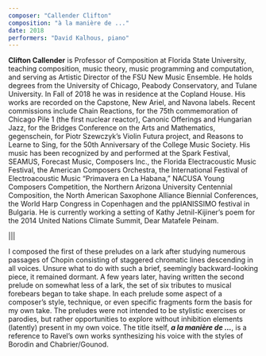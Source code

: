 ```yaml
---
composer: "Callender Clifton"
composition: "à la manière de ..."
date: 2018
performers: "David Kalhous, piano"
---
```


**Clifton Callender** is Professor of Composition at Florida State University, teaching composition, music theory, music programming and computation, and serving as Artistic Director of the FSU New Music Ensemble. He holds degrees from the University of Chicago, Peabody Conservatory, and Tulane University. In Fall of 2018 he was in residence at the Copland House. His works are recorded on the Capstone, New Ariel, and Navona labels. Recent commissions include Chain Reactions, for the 75th commemoration of Chicago Pile 1 (the first nuclear reactor), Canonic Offerings and Hungarian Jazz, for the Bridges Conference on the Arts and Mathematics, gegenschein, for Piotr Szewczyk’s Violin Futura project, and Reasons to Learne to Sing, for the 50th Anniversary of the College Music Society. His music has been recognized by and performed at the Spark Festival, SEAMUS, Forecast Music, Composers Inc., the Florida Electracoustic Music Festival, the American Composers Orchestra, the International Festival of Electroacoustic Music “Primavera en La Habana,” NACUSA Young Composers Competition, the Northern Arizona University Centennial Composition, the North American Saxophone Alliance Biennial Conferences, the World Harp Congress in Copenhagen and the ppIANISSIMO festival in Bulgaria. He is currently working a setting of Kathy Jetnil-Kijiner’s poem for the 2014 United Nations Climate Summit, Dear Matafele Peinam.


|||

I composed the first of these preludes on a lark after studying numerous passages of Chopin consisting of staggered chromatic lines descending in all voices. Unsure what to do with such a brief, seemingly backward-looking piece, it remained dormant. A few years later, having written the second prelude on somewhat less of a lark, the set of six tributes to musical forebears began to take shape. In each prelude some aspect of a composer’s style, technique, or even specific fragments form the basis for my own take. The preludes were not intended to be stylistic exercises or parodies, but rather opportunities to explore without inhibition elements (latently) present in my own voice. The title itself, **_a la manière de ..._**, is a reference to Ravel’s own works synthesizing his voice with the styles of Borodin and Chabrier/Gounod.